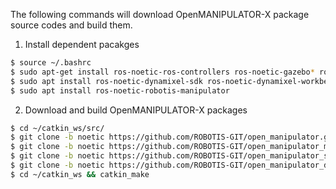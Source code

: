 
The following commands will download OpenMANIPULATOR-X package source codes and build them.

1. Install dependent pacakges
```bash
$ source ~/.bashrc
$ sudo apt-get install ros-noetic-ros-controllers ros-noetic-gazebo* ros-noetic-moveit* ros-noetic-industrial-core
$ sudo apt install ros-noetic-dynamixel-sdk ros-noetic-dynamixel-workbench*
$ sudo apt install ros-noetic-robotis-manipulator
```

2. Download and build OpenMANIPULATOR-X packages
```bash
$ cd ~/catkin_ws/src/
$ git clone -b noetic https://github.com/ROBOTIS-GIT/open_manipulator.git
$ git clone -b noetic https://github.com/ROBOTIS-GIT/open_manipulator_msgs.git
$ git clone -b noetic https://github.com/ROBOTIS-GIT/open_manipulator_simulations.git
$ git clone -b noetic https://github.com/ROBOTIS-GIT/open_manipulator_dependencies.git
$ cd ~/catkin_ws && catkin_make
```
